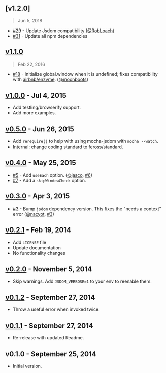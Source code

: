 ## [v1.2.0]
> Jun 5, 2018

* [#29] - Update Jsdom compatibility ([@RobLoach])
* [#31] - Update all npm dependencies

[#29]: https://github.com/rstacruz/mocha-jsdom/issues/29
[#31]: https://github.com/rstacruz/mocha-jsdom/issues/31
[@RobLoach]: https://github.com/robloach

## [v1.1.0]
> Feb 22, 2016

* [#18] - Initialize global.window when it is undefined; fixes compatibility with [airbnb/enzyme][]. ([@moonboots])

[v1.1.0]: https://github.com/rstacruz/mocha-jsdom/compare/v1.0.0...v1.1.0

## [v1.0.0] - Jul  4, 2015

* Add testling/browserify support.
* Add more examples.

[v1.0.0]: https://github.com/rstacruz/mocha-jsdom/compare/v0.5.0...v1.0.0

## [v0.5.0] - Jun 26, 2015

* Add `rerequire()` to help with using mocha-jsdom with `mocha --watch`.
* Internal: change coding standard to feross/standard.

## [v0.4.0] - May 25, 2015

* [#5] - Add `useEach` option. ([@jasco], [#6])
* [#7] - Add a `skipWindowCheck` option.

## [v0.3.0] - Apr 3, 2015

* [#3] - Bump `jsdom` dependency version. This fixes the "needs a context" error ([@nacyot], [#3])

[#3]: https://github.com/rstacruz/mocha-jsdom/issues/3
[#4]: https://github.com/rstacruz/mocha-jsdom/issues/4
[@nacyot]: https://github.com/nacyot

## [v0.2.1] - Feb 19, 2014

* Add `LICENSE` file
* Update documentation
* No functionality changes

## [v0.2.0] - November 5, 2014

* Skip warnings. Add `JSDOM_VERBOSE=1` to your env to reenable them.

## [v0.1.2] - September 27, 2014

* Throw a useful error when invoked twice.

## [v0.1.1] - September 27, 2014

* Re-release with updated Readme.

[airbnb/enzyme]: https://github.com/airbnb/enzyme

## v0.1.0 - September 25, 2014

* Initial version.

[#5]: https://github.com/rstacruz/mocha-jsdom/issues/5
[#6]: https://github.com/rstacruz/mocha-jsdom/issues/6
[#7]: https://github.com/rstacruz/mocha-jsdom/issues/7
[@jasco]: https://github.com/jasco
[v0.5.0]: https://github.com/rstacruz/mocha-jsdom/compare/v0.4.0...v0.5.0
[v0.4.0]: https://github.com/rstacruz/mocha-jsdom/compare/v0.3.0...v0.4.0
[v0.3.0]: https://github.com/rstacruz/mocha-jsdom/compare/v0.2.1...v0.3.0
[v0.2.1]: https://github.com/rstacruz/mocha-jsdom/compare/v0.2.0...v0.2.1
[v0.2.0]: https://github.com/rstacruz/mocha-jsdom/compare/v0.1.2...v0.2.0
[v0.1.2]: https://github.com/rstacruz/mocha-jsdom/compare/v0.1.1...v0.1.2
[v0.1.1]: https://github.com/rstacruz/mocha-jsdom/compare/v0.1.0...v0.1.1
[#18]: https://github.com/rstacruz/mocha-jsdom/issues/18
[@moonboots]: https://github.com/moonboots
